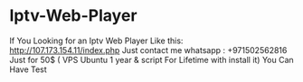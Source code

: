 # Iptv-Web-Player
If You Looking for an Iptv Web Player
Like this:
http://107.173.154.11/index.php
Just contact me whatsapp :
+971502562816
Just for 50$ ( VPS Ubuntu 1 year & script For Lifetime with install it)
You Can Have Test
